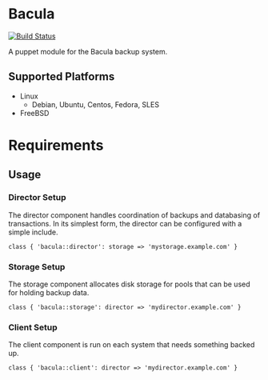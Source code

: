# Bacula

[![Build Status](https://travis-ci.org/xaque208/puppet-bacula.png)](https://travis-ci.org/xaque208/puppet-bacula)

A puppet module for the Bacula backup system.

## Supported Platforms

* Linux
  * Debian, Ubuntu, Centos, Fedora, SLES
* FreeBSD

# Requirements

## Usage

### Director Setup

The director component handles coordination of backups and databasing of
transactions.  In its simplest form, the director can be configured with a
simple include.

```Puppet
class { 'bacula::director': storage => 'mystorage.example.com' }
```

### Storage Setup

The storage component allocates disk storage for pools that can be used for
holding backup data.

```Puppet
class { 'bacula::storage': director => 'mydirector.example.com' }
```

### Client Setup

The client component is run on each system that needs something backed up.

```Puppet
class { 'bacula::client': director => 'mydirector.example.com' }
```
